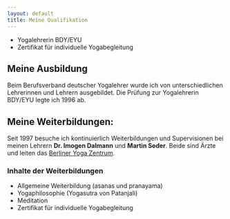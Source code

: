 ```yaml
---
layout: default
title: Meine Qualifikation
---
```


* Yogalehrerin BDY/EYU
* Zertifikat für individuelle Yogabegleitung

## Meine Ausbildung

Beim Berufsverband deutscher Yogalehrer wurde ich von unterschiedlichen Lehrerinnen und Lehrern ausgebildet. Die Prüfung zur Yogalehrerin BDY/EYU legte ich 1996 ab.

## Meine Weiterbildungen:

Seit 1997 besuche ich kontinuierlich Weiterbildungen und Supervisionen bei meinen Lehrern **Dr. Imogen Dalmann** und **Martin Soder**. Beide sind Ärzte und leiten das [Berliner Yoga Zentrum](http://byz.de).

### Inhalte der Weiterbildungen

* Allgemeine Weiterbildung (asanas und pranayama)
* Yogaphilosophie (Yogasutra von Patanjali)
* Meditation
* Zertifikat für individuelle Yogabegleitung
